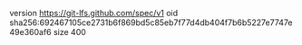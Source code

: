 version https://git-lfs.github.com/spec/v1
oid sha256:692467105ce2731b6f869bd5c85eb7f77d4db404f7b6b5227e7747e49e360af6
size 400
